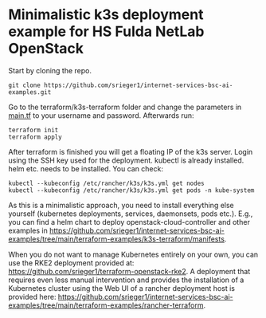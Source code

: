 # Minimalistic k3s deployment example for HS Fulda NetLab OpenStack

Start by cloning the repo.

```
git clone https://github.com/srieger1/internet-services-bsc-ai-examples.git
```

Go to the terraform/k3s-terraform folder and change the parameters in [main.tf](https://github.com/srieger1/internet-services-bsc-ai-examples/blob/main/terraform-examples/k3s-terraform/main.tf) to your username and password. Afterwards run:

```
terraform init
terraform apply
```

After terraform is finished you will get a floating IP of the k3s server. Login using the SSH key used for the deployment. kubectl is already installed. helm etc. needs to be installed. You can check:

```
kubectl --kubeconfig /etc/rancher/k3s/k3s.yml get nodes
kubectl --kubeconfig /etc/rancher/k3s/k3s.yml get pods -n kube-system
```

As this is a minimalistic approach, you need to install everything else yourself (kubernetes deployments, services, daemonsets, pods etc.). E.g., you can find a helm chart to deploy openstack-cloud-controller and other examples in https://github.com/srieger1/internet-services-bsc-ai-examples/tree/main/terraform-examples/k3s-terraform/manifests.

When you do not want to manage Kubernetes entirely on your own, you can use the RKE2 deployment provided at: https://github.com/srieger1/terraform-openstack-rke2. A deployment that requires even less manual intervention and provides the installation of a Kubernetes cluster using the Web UI of a rancher deployment host is provided here: https://github.com/srieger1/internet-services-bsc-ai-examples/tree/main/terraform-examples/rancher-terraform.
